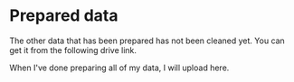 # Prepared data

The other data that has been prepared has not been cleaned yet. You can get it from the following drive link.

When I've done preparing all of my data, I will upload here.
